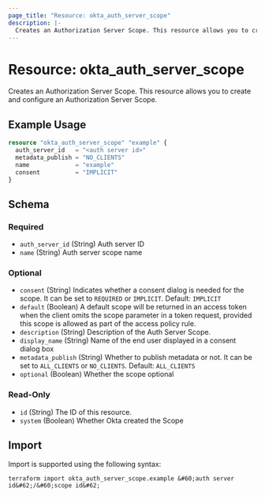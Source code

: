 ```yaml
---
page_title: "Resource: okta_auth_server_scope"
description: |-
  Creates an Authorization Server Scope. This resource allows you to create and configure an Authorization Server Scope.
---
```


# Resource: okta_auth_server_scope

Creates an Authorization Server Scope. This resource allows you to create and configure an Authorization Server Scope.

## Example Usage

```terraform
resource "okta_auth_server_scope" "example" {
  auth_server_id   = "<auth server id>"
  metadata_publish = "NO_CLIENTS"
  name             = "example"
  consent          = "IMPLICIT"
}
```

<!-- schema generated by tfplugindocs -->
## Schema

### Required

- `auth_server_id` (String) Auth server ID
- `name` (String) Auth server scope name

### Optional

- `consent` (String) Indicates whether a consent dialog is needed for the scope. It can be set to `REQUIRED` or `IMPLICIT`. Default: `IMPLICIT`
- `default` (Boolean) A default scope will be returned in an access token when the client omits the scope parameter in a token request, provided this scope is allowed as part of the access policy rule.
- `description` (String) Description of the Auth Server Scope.
- `display_name` (String) Name of the end user displayed in a consent dialog box
- `metadata_publish` (String) Whether to publish metadata or not. It can be set to `ALL_CLIENTS` or `NO_CLIENTS`. Default: `ALL_CLIENTS`
- `optional` (Boolean) Whether the scope optional

### Read-Only

- `id` (String) The ID of this resource.
- `system` (Boolean) Whether Okta created the Scope

## Import

Import is supported using the following syntax:

```shell
terraform import okta_auth_server_scope.example &#60;auth server id&#62;/&#60;scope id&#62;
```
